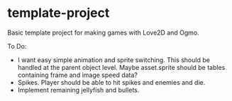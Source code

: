 # template-project
Basic template project for making games with Love2D and Ogmo.

To Do:
- I want easy simple animation and sprite switching. This should be handled at the parent object level. Maybe asset.sprite should be tables containing frame and image speed data?
- Spikes. Player should be able to hit spikes and enemies and die.
- Implement remaining jellyfish and bullets.